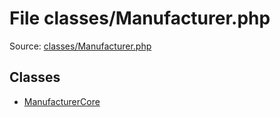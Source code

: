 File classes/Manufacturer.php
=========

Source: [classes/Manufacturer.php](https://github.com/PrestaShop/PrestaShop/blob/1.5.0.3/classes/Manufacturer.php)


Classes
-------

* [ManufacturerCore](class.ManufacturerCore.md)

